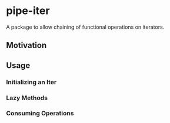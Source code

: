 # pipe-iter

A package to allow chaining of functional operations on iterators.

## Motivation

## Usage

### Initializing an Iter

### Lazy Methods

### Consuming Operations
